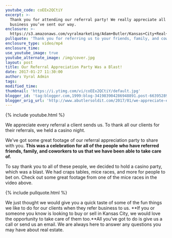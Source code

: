 ```yaml
---
youtube_code: coEEx2QCtiY
excerpt: >-
  Thank you for attending our referral party! We really appreciate all the
  business you’ve sent our way.
enclosure: >-
  https://s3.amazonaws.com/vyralmarketing/Adam+Butler/Kansas+City+Real+Estate+Appreciation+Party.mp4
pullquote: 'Thank you for referring us to your friends, family, and coworkers.'
enclosure_type: video/mp4
enclosure_time:
use_youtube_image: true
youtube_alternate_image: /img/cover.jpg
layout: post
title: Our Referral Appreciation Party Was a Blast!
date: 2017-01-27 11:30:00
author: Vyral Admin
tags:
modified_time:
thumbnail: 'https://i.ytimg.com/vi/coEEx2QCtiY/default.jpg'
blogger_id: 'tag:blogger.com,1999:blog-341983904286948891.post-6639528994174254333'
blogger_orig_url: 'http://www.abutlersoldit.com/2017/01/we-appreciate-every-single-referral.html'
---
```



{% include youtube.html %}

We appreciate every referral a client sends us. To thank all our clients for their referrals, we held a casino night.

We’ve got some great footage of our referral appreciation party to share with you. **This was a celebration for all of the people who have referred friends, family, and coworkers to us that we have been able to take care of.**

To say thank you to all of these people, we decided to hold a casino party, which was a blast. We had craps tables, mice races, and more for people to bet on. Check out some great footage from one of the mice races in the video above.

{% include pullquote.html %}

We just thought we would give you a quick taste of some of the fun things we like to do for our clients when they refer business to us. **If you or someone you know is looking to buy or sell in Kansas City, we would love the opportunity to take care of them too.**All you’ve got to do is give us a call or send us an email. We are always here to answer any questions you may have about real estate.